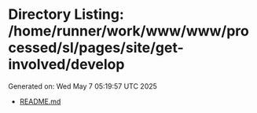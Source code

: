 # Directory Listing: /home/runner/work/www/www/processed/sl/pages/site/get-involved/develop
Generated on: Wed May  7 05:19:57 UTC 2025

- [README.md](README.md)
